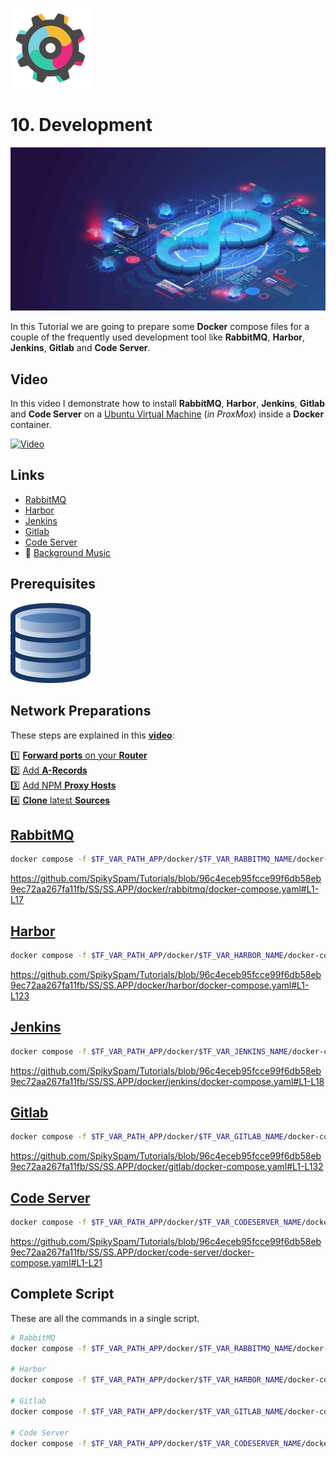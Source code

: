 ![Development Logo](_assets/images/development.png)
# 10. Development

![Development Banner](_assets/images/development_banner.png)

In this Tutorial we are going to prepare some **Docker** compose files for a couple of the frequently used development tool like **RabbitMQ**, **Harbor**, **Jenkins**, **Gitlab** and **Code Server**.

## Video

In this video I demonstrate how to install **RabbitMQ**, **Harbor**, **Jenkins**, **Gitlab** and **Code Server** on a [Ubuntu Virtual Machine](../01_setting_up_a_cheap_home_lab_with_proxmox/018_ubuntu/README.md) (*in ProxMox*) inside a **Docker** container.

[![Video](_assets/images/development_video.png)](https://youtu.be/XXXXXXXXXXXXX)

## Links

- [RabbitMQ](https://rabbitmq.com)
- [Harbor](https://bitnami.com/stack/harbor)
- [Jenkins](https://www.jenkins.io)
- [Gitlab](https://gitlab.com)
- [Code Server](https://coder.com)
- 🎺 [Background Music](https://freesound.org/people/XXXXXXXXXXXX)

## Prerequisites

[![05. Databases](../05_databases/_assets/images/database.png)](../05_databases/README.md)

## Network Preparations

These steps are explained in this **[video](https://youtu.be/8UoNDwNV4R8)**:

1️⃣ [**Forward ports** on your **Router**](../05_databases/README.md#forward-ports-router) \
2️⃣ [Add **A-Records**](../05_databases/README.md#add-a-record) \
3️⃣ [Add NPM **Proxy Hosts**](../05_databases/README.md#npm-proxy-host) \
4️⃣ [**Clone** latest **Sources**](../05_databases/README.md#latest-sources)

## [RabbitMQ](../SS/SS.APP/docker/rabbitmq/docker-compose.yaml)

```bash
docker compose -f $TF_VAR_PATH_APP/docker/$TF_VAR_RABBITMQ_NAME/docker-compose.yaml up -d
```

https://github.com/SpikySpam/Tutorials/blob/96c4eceb95fcce99f6db58eb9ec72aa267fa11fb/SS/SS.APP/docker/rabbitmq/docker-compose.yaml#L1-L17

## [Harbor](../SS/SS.APP/docker/harbor/docker-compose.yaml)

```bash
docker compose -f $TF_VAR_PATH_APP/docker/$TF_VAR_HARBOR_NAME/docker-compose.yaml up -d
```

https://github.com/SpikySpam/Tutorials/blob/96c4eceb95fcce99f6db58eb9ec72aa267fa11fb/SS/SS.APP/docker/harbor/docker-compose.yaml#L1-L123

## [Jenkins](../SS/SS.APP/docker/jenkins/docker-compose.yaml)

```bash
docker compose -f $TF_VAR_PATH_APP/docker/$TF_VAR_JENKINS_NAME/docker-compose.yaml up -d
```

https://github.com/SpikySpam/Tutorials/blob/96c4eceb95fcce99f6db58eb9ec72aa267fa11fb/SS/SS.APP/docker/jenkins/docker-compose.yaml#L1-L18

## [Gitlab](../SS/SS.APP/docker/gitlab/docker-compose.yaml)

```bash
docker compose -f $TF_VAR_PATH_APP/docker/$TF_VAR_GITLAB_NAME/docker-compose.yaml up -d
```

https://github.com/SpikySpam/Tutorials/blob/96c4eceb95fcce99f6db58eb9ec72aa267fa11fb/SS/SS.APP/docker/gitlab/docker-compose.yaml#L1-L132

## [Code Server](../SS/SS.APP/docker/code-server/docker-compose.yaml)

```bash
docker compose -f $TF_VAR_PATH_APP/docker/$TF_VAR_CODESERVER_NAME/docker-compose.yaml up -d
```

https://github.com/SpikySpam/Tutorials/blob/96c4eceb95fcce99f6db58eb9ec72aa267fa11fb/SS/SS.APP/docker/code-server/docker-compose.yaml#L1-L21

## Complete Script

These are all the commands in a single script.

```bash
# RabbitMQ
docker compose -f $TF_VAR_PATH_APP/docker/$TF_VAR_RABBITMQ_NAME/docker-compose.yaml up -d

# Harbor
docker compose -f $TF_VAR_PATH_APP/docker/$TF_VAR_HARBOR_NAME/docker-compose.yaml up -d

# Gitlab
docker compose -f $TF_VAR_PATH_APP/docker/$TF_VAR_GITLAB_NAME/docker-compose.yaml up -d

# Code Server
docker compose -f $TF_VAR_PATH_APP/docker/$TF_VAR_CODESERVER_NAME/docker-compose.yaml up -d
```
